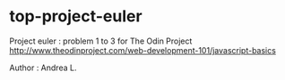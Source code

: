 # top-project-euler
Project euler : problem 1 to 3 for The Odin Project
http://www.theodinproject.com/web-development-101/javascript-basics

Author : Andrea L.
